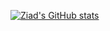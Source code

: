 [![Ziad's GitHub stats](https://github-readme-stats.vercel.app/api?username=zbeyens)](https://github.com/anuraghazra/github-readme-stats)
